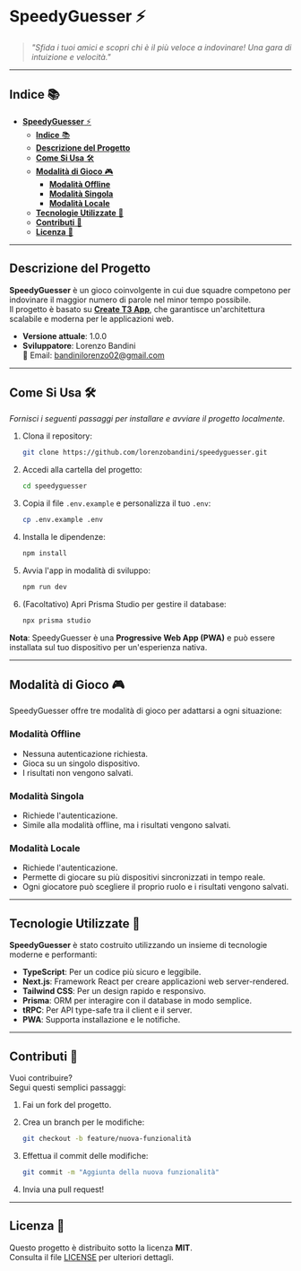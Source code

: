 # **SpeedyGuesser** ⚡

> _"Sfida i tuoi amici e scopri chi è il più veloce a indovinare! Una gara di intuizione e velocità."_  

---

## **Indice** 📚

- [**SpeedyGuesser** ⚡](#speedyguesser-)
  - [**Indice** 📚](#indice-)
  - [**Descrizione del Progetto**](#descrizione-del-progetto)
  - [**Come Si Usa** 🛠️](#come-si-usa-️)
  - [**Modalità di Gioco** 🎮](#modalità-di-gioco-)
    - [**Modalità Offline**](#modalità-offline)
    - [**Modalità Singola**](#modalità-singola)
    - [**Modalità Locale**](#modalità-locale)
  - [**Tecnologie Utilizzate** 🧰](#tecnologie-utilizzate-)
  - [**Contributi** 🤝](#contributi-)
  - [**Licenza** 📜](#licenza-)

---

## **Descrizione del Progetto**

**SpeedyGuesser** è un gioco coinvolgente in cui due squadre competono per indovinare il maggior numero di parole nel minor tempo possibile.  
Il progetto è basato su **[Create T3 App](https://create.t3.gg/)**, che garantisce un'architettura scalabile e moderna per le applicazioni web.

- **Versione attuale**: 1.0.0
- **Sviluppatore**: Lorenzo Bandini  
  📧 Email: [bandinilorenzo02@gmail.com](mailto:bandinilorenzo02@gmail.com)

---

## **Come Si Usa** 🛠️

_Fornisci i seguenti passaggi per installare e avviare il progetto localmente._

1. Clona il repository:

   ```bash
   git clone https://github.com/lorenzobandini/speedyguesser.git
   ```

2. Accedi alla cartella del progetto:

   ```bash
   cd speedyguesser
   ```

3. Copia il file `.env.example` e personalizza il tuo `.env`:

   ```bash
   cp .env.example .env
   ```

4. Installa le dipendenze:

   ```bash
   npm install
   ```

5. Avvia l'app in modalità di sviluppo:

   ```bash
   npm run dev
   ```

6. (Facoltativo) Apri Prisma Studio per gestire il database:

   ```bash
   npx prisma studio
   ```

**Nota**: SpeedyGuesser è una **Progressive Web App (PWA)** e può essere installata sul tuo dispositivo per un'esperienza nativa.

---

## **Modalità di Gioco** 🎮

SpeedyGuesser offre tre modalità di gioco per adattarsi a ogni situazione:

### **Modalità Offline**

- Nessuna autenticazione richiesta.
- Gioca su un singolo dispositivo.
- I risultati non vengono salvati.

### **Modalità Singola**

- Richiede l'autenticazione.
- Simile alla modalità offline, ma i risultati vengono salvati.

### **Modalità Locale**

- Richiede l'autenticazione.
- Permette di giocare su più dispositivi sincronizzati in tempo reale.
- Ogni giocatore può scegliere il proprio ruolo e i risultati vengono salvati.

---

## **Tecnologie Utilizzate** 🧰

**SpeedyGuesser** è stato costruito utilizzando un insieme di tecnologie moderne e performanti:

- **TypeScript**: Per un codice più sicuro e leggibile.
- **Next.js**: Framework React per creare applicazioni web server-rendered.
- **Tailwind CSS**: Per un design rapido e responsivo.
- **Prisma**: ORM per interagire con il database in modo semplice.
- **tRPC**: Per API type-safe tra il client e il server.
- **PWA**: Supporta installazione e le notifiche.

---

## **Contributi** 🤝

Vuoi contribuire?  
Segui questi semplici passaggi:

1. Fai un fork del progetto.
2. Crea un branch per le modifiche:

   ```bash
   git checkout -b feature/nuova-funzionalità
   ```

3. Effettua il commit delle modifiche:

   ```bash
   git commit -m "Aggiunta della nuova funzionalità"
   ```

4. Invia una pull request!

---

## **Licenza** 📜

Questo progetto è distribuito sotto la licenza **MIT**.  
Consulta il file [LICENSE](./LICENSE) per ulteriori dettagli.
